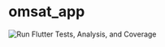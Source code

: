 # omsat_app

![Run Flutter Tests, Analysis, and Coverage](https://github.com/supernova2468/omsat_app/workflows/Run%20Flutter%20Tests,%20Analysis,%20and%20Coverage/badge.svg)



